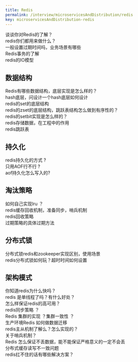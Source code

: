 ```yaml
---
title: Redis
permalink: /interview/microservicesAndDistribution/redis
key: microservicesAndDistribution-redis
---
```


谈谈你对Redis的了解？  
redis你们都用来做什么？  
一般设置过期时间吗，业务场景有哪些  
Redis事务的了解      
redis的IO模型   

## 数据结构

Redis有哪些数据结构，底层实现是怎么样的？  
hash底层，问设计一个hash底层如何设计  
redis的set的底层结构   
redis的zset的底层结构，跳跃表结构怎么做到有序性的？   
redis的setbit实现是怎么样的？   
redis存储数据，在工程中的作用   
redis跳跃表  

## 持久化

redis持久化的方式 ?  
只用AOF行不行 ?  
aof持久化怎么写入的?  

## 淘汰策略

如何自己实现lru ？  
redis缓存回收机制，准备同步，哨兵机制  
redis回收策略  
过期策略的具体过期方法  

## 分布式锁

分布式锁redis和zookeeper实现区别，使用场景  
redis分布式锁如何玩？超时时间如何设置  

##  架构模式

你知道redis为什么快吗？  
redis 是单线程了吗？有什么好处？   
怎么样保证redis的高可用？  
redis同步策略 ？   
Redis 集群的实现  ？集群一致性 ？  
生产环境Redis 如何做数据迁移  
redis主从机制了解么？怎么实现的？  
关于哨兵机制？  
Redis 怎么保证不丢数据，能不能保证严格意义的一定不会丢  
分布式缓存读写不一致问题  
redis扛不住的话有哪些解决方案？  